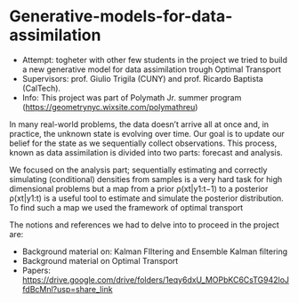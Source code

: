 # Generative-models-for-data-assimilation

- Attempt: togheter with other few students in the project we tried to build a new generative model for data assimilation trough Optimal Transport
- Supervisors: prof. Giulio Trigila (CUNY) and prof. Ricardo Baptista (CalTech).
- Info: This project was part of Polymath Jr. summer program (https://geometrynyc.wixsite.com/polymathreu) 

In many real-world problems, the data doesn’t arrive all at once and, in practice, the unknown state is evolving over time.
Our goal is to update our belief for the state as we sequentially collect observations. 
This process, known as data assimilation is divided into two parts: forecast and analysis.

We focused on the analysis part; sequentially estimating and correctly simulating (conditional) densities from samples is a very hard task for high dimensional problems but a map from a prior ρ(xt|y1:t−1) to a posterior ρ(xt|y1:t) is a useful tool to estimate and simulate the posterior distribution. To find such a map we used the framework of optimal transport 

The notions and references we had to delve into to proceed in the project are:
- Background material on: Kalman FIltering and Ensemble Kalman filtering
- Background material on Optimal Transport
- Papers: https://drive.google.com/drive/folders/1eqy6dxU_MOPbKC6CsTG942loJfdBcMnl?usp=share_link





